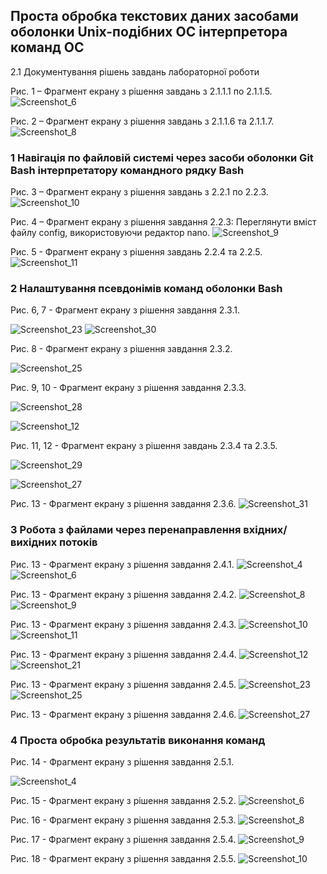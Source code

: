 <h2>Проста обробка текстових даних засобами оболонки Unix-подібних ОС інтерпретора команд ОС</h2>
2.1 Документування рішень завдань лабораторної роботи

Рис. 1 – Фрагмент екрану з рішення завдань з 2.1.1.1 по 2.1.1.5.
![Screenshot_6](https://github.com/SaintCelestine/Laboratory-work-3/assets/162352412/1d05fd0e-c52a-461d-bf90-b499ce490017)

Рис. 2 – Фрагмент екрану з рішення завдань з 2.1.1.6 та 2.1.1.7.
![Screenshot_8](https://github.com/SaintCelestine/Laboratory-work-3/assets/162352412/fd3f80c3-a443-4916-b624-cf99354fd9b7)

<h3>1 Навігація по файловій системі через засоби оболонки Git Bash інтерпретатору командного рядку Bash</h3>

Рис. 3 – Фрагмент екрану з рішення завдань з 2.2.1 по 2.2.3.
![Screenshot_10](https://github.com/SaintCelestine/Laboratory-work-3/assets/162352412/cbfb4536-f295-456c-a451-b04684ab24fb)

Рис. 4 – Фрагмент екрану з рішення завдання 2.2.3: Переглянути вміст файлу config, використовуючи редактор nano.
![Screenshot_9](https://github.com/SaintCelestine/Laboratory-work-3/assets/162352412/b230bf4b-5f4d-42ef-9952-48eb641e4e95)

Рис. 5 - Фрагмент екрану з рішення завдань 2.2.4 та 2.2.5.
![Screenshot_11](https://github.com/SaintCelestine/Laboratory-work-3/assets/162352412/abae1150-9ab9-4f64-93f5-aaea922660f0)

<h3>2 Налаштування псевдонімів команд оболонки Bash</h3>
Рис. 6, 7 - Фрагмент екрану з рішення завдання 2.3.1.

![Screenshot_23](https://github.com/SaintCelestine/Laboratory-work-3/assets/162352412/8cca4000-9fbb-4b4f-8eeb-c1400f403800)
![Screenshot_30](https://github.com/SaintCelestine/Laboratory-work-3/assets/162352412/eb35ca7b-5e9b-4d6a-b086-3d10d08abcbf)

Рис. 8 - Фрагмент екрану з рішення завдання 2.3.2.

![Screenshot_25](https://github.com/SaintCelestine/Laboratory-work-3/assets/162352412/9690f5a1-0a6e-4a01-800a-83a251378aea)

Рис. 9, 10 - Фрагмент екрану з рішення завдання 2.3.3.

![Screenshot_28](https://github.com/SaintCelestine/Laboratory-work-3/assets/162352412/9c39ef8e-f169-44c0-9c10-fe024f3d8d71)

![Screenshot_12](https://github.com/SaintCelestine/Laboratory-work-3/assets/162352412/9227aae8-9c4d-457b-872c-f38148f672ac)

Рис. 11, 12 - Фрагмент екрану з рішення завдань 2.3.4 та 2.3.5.

![Screenshot_29](https://github.com/SaintCelestine/Laboratory-work-3/assets/162352412/12849c21-6b98-481f-a0c5-0ed147dad59d)

![Screenshot_27](https://github.com/SaintCelestine/Laboratory-work-3/assets/162352412/cd875588-2604-4ce3-8caf-16aaccc92d3c)

Рис. 13 - Фрагмент екрану з рішення завдання 2.3.6.
![Screenshot_31](https://github.com/SaintCelestine/Laboratory-work-3/assets/162352412/2b865e08-0da4-4a47-9711-b8134f2b48cf)

<h3>3 Робота з файлами через перенаправлення вхідних/вихідних потоків</h3>

Рис. 13 - Фрагмент екрану з рішення завдання 2.4.1.
![Screenshot_4](https://github.com/SaintCelestine/Laboratory-work-3/assets/162352412/a5a86b53-1446-4dff-ad4f-67af56a5d444)
![Screenshot_6](https://github.com/SaintCelestine/Laboratory-work-3/assets/162352412/0aa1e4f2-964f-4c4c-954e-d87105ebae10)

Рис. 13 - Фрагмент екрану з рішення завдання 2.4.2.
![Screenshot_8](https://github.com/SaintCelestine/Laboratory-work-3/assets/162352412/b8de3ca9-31bd-4a12-9a70-01d4ebc3b607)
![Screenshot_9](https://github.com/SaintCelestine/Laboratory-work-3/assets/162352412/ad137953-638b-49ff-9f08-73791b0893a7)

Рис. 13 - Фрагмент екрану з рішення завдання 2.4.3.
![Screenshot_10](https://github.com/SaintCelestine/Laboratory-work-3/assets/162352412/eabf8e26-7ddb-4f92-86fd-c48584afa919)
![Screenshot_11](https://github.com/SaintCelestine/Laboratory-work-3/assets/162352412/9b056075-139c-4bc7-b8a4-8dbc3bec2391)

Рис. 13 - Фрагмент екрану з рішення завдання 2.4.4.
![Screenshot_12](https://github.com/SaintCelestine/Laboratory-work-3/assets/162352412/b81889cd-d69f-4440-b258-aa6c1d35bde2)
![Screenshot_21](https://github.com/SaintCelestine/Laboratory-work-3/assets/162352412/b520e112-3d83-4e15-86a9-87f64e492385)

Рис. 13 - Фрагмент екрану з рішення завдання 2.4.5.
![Screenshot_23](https://github.com/SaintCelestine/Laboratory-work-3/assets/162352412/caad7adb-2d27-482b-93ca-051834bf31e6)
![Screenshot_25](https://github.com/SaintCelestine/Laboratory-work-3/assets/162352412/ea111a57-17fd-4c9c-9a82-faa12b32bba4)

Рис. 13 - Фрагмент екрану з рішення завдання 2.4.6.
![Screenshot_27](https://github.com/SaintCelestine/Laboratory-work-3/assets/162352412/521fceff-98eb-451c-b3a8-48902e510d6e)

<h3>4 Проста обробка результатів виконання команд</h3>

Рис. 14 - Фрагмент екрану з рішення завдання 2.5.1.

![Screenshot_4](https://github.com/SaintCelestine/Laboratory-work-3/assets/162352412/23db809b-9bdc-4b1b-a032-eae37aff37e9)

Рис. 15 - Фрагмент екрану з рішення завдання 2.5.2.
![Screenshot_6](https://github.com/SaintCelestine/Laboratory-work-3/assets/162352412/c0b33cfd-9fd8-4d62-9c4f-aa1379c40b1f)

Рис. 16 - Фрагмент екрану з рішення завдання 2.5.3.
![Screenshot_8](https://github.com/SaintCelestine/Laboratory-work-3/assets/162352412/e5e191bd-828c-41f4-8fbb-f5aaa0474b5e)

Рис. 17 - Фрагмент екрану з рішення завдання 2.5.4.
![Screenshot_9](https://github.com/SaintCelestine/Laboratory-work-3/assets/162352412/c28fdde1-1463-47a4-8435-258ddd3aad99)

Рис. 18 - Фрагмент екрану з рішення завдання 2.5.5.
![Screenshot_10](https://github.com/SaintCelestine/Laboratory-work-3/assets/162352412/406c9b50-7dd0-4900-9723-cbfaac48bacb)
